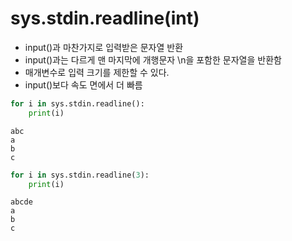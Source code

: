 # sys.stdin.readline(int)
- input()과 마찬가지로 입력받은 문자열 반환
- input()과는 다르게 맨 마지막에 개행문자 \n을 포함한 문자열을 반환함
- 매개변수로 입력 크기를 제한할 수 있다.
- input()보다 속도 면에서 더 빠름

```python
for i in sys.stdin.readline():
    print(i)
```
```
abc
a
b
c  

```

```python
for i in sys.stdin.readline(3):
    print(i)
```
```
abcde
a
b
c
```
